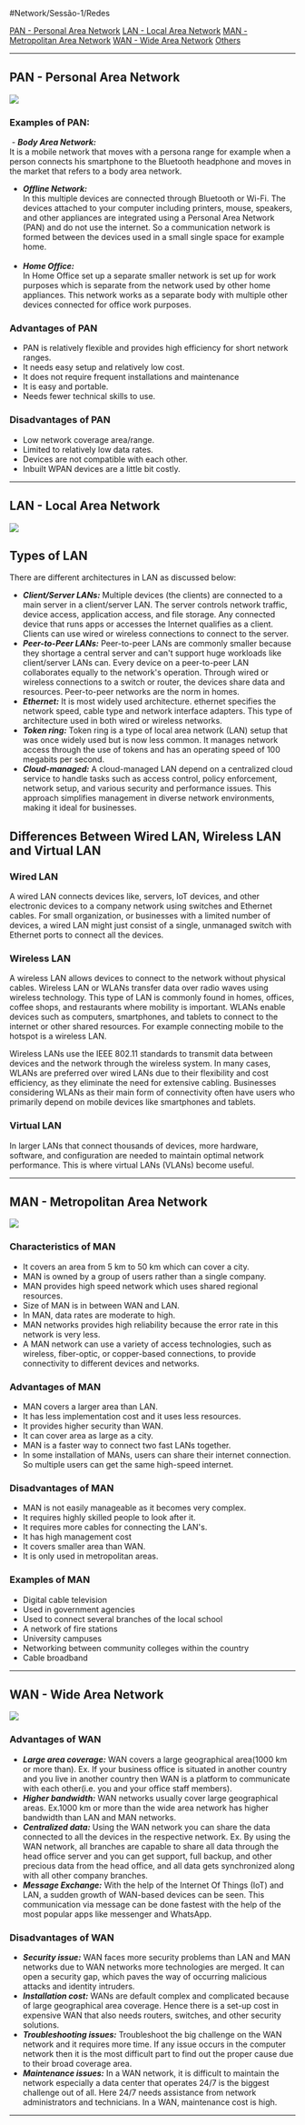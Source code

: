 #Network/Sessão-1/Redes

[PAN - Personal Area Network](#PAN%20-%20Personal%20Area%20Network)
[LAN - Local Area Network](#LAN%20-%20Local%20Area%20Network)
[MAN - Metropolitan Area Network](#MAN%20-%20Metropolitan%20Area%20Network)
[WAN - Wide Area Network](#WAN%20-%20Wide%20Area%20Network)
[Others](#Others)



---
## PAN - Personal Area Network

![](Imagens/PAN.png)
### Examples of PAN:
 - ***Body Area Network:***   
    It is a mobile network that moves with a persona range for example when a person connects his smartphone to the Bluetooth headphone and moves in the market that refers to a body area network.
- ***Offline Network:***   
    In this multiple devices are connected through Bluetooth or Wi-Fi. The devices attached to your computer including printers, mouse, speakers, and other appliances are integrated using a Personal Area Network (PAN) and do not use the internet. So a communication network is formed between the devices used in a small single space for example home.   
     
- ***Home Office:***   
    In Home Office set up a separate smaller network is set up for work purposes which is separate from the network used by other home appliances. This network works as a separate body with multiple other devices connected for office work purposes.

  
### Advantages of PAN
- PAN is relatively flexible and provides high efficiency for short network ranges.
- It needs easy setup and relatively low cost.
- It does not require frequent installations and maintenance
- It is easy and portable.
- Needs fewer technical skills to use.

### Disadvantages of PAN
- Low network coverage area/range.
- Limited to relatively low data rates.
- Devices are not compatible with each other.
- Inbuilt WPAN devices are a little bit costly.

---

## LAN - Local Area Network

![](Imagens/LAN.png)

## Types of LAN

There are different architectures in LAN as discussed below:

- ***Client/Server LANs:*** Multiple devices (the clients) are connected to a main server in a client/server LAN. The server controls network traffic, device access, application access, and file storage. Any connected device that runs apps or accesses the Internet qualifies as a client. Clients can use wired or wireless connections to connect to the server.
- ***Peer-to-Peer LANs:*** Peer-to-peer LANs are commonly smaller because they shortage a central server and can't support huge workloads like client/server LANs can. Every device on a peer-to-peer LAN collaborates equally to the network's operation. Through wired or wireless connections to a switch or router, the devices share data and resources. Peer-to-peer networks are the norm in homes.
- ***Ethernet:*** It is most widely used architecture. ethernet specifies the network speed, cable type and network interface adapters. This type of architecture used in both wired or wireless networks.
- ***Token ring:*** Token ring is a type of local area network (LAN) setup that was once widely used but is now less common. It manages network access through the use of tokens and has an operating speed of 100 megabits per second.
- ***Cloud-managed:*** A cloud-managed LAN depend on a centralized cloud service to handle tasks such as access control, policy enforcement, network setup, and various security and performance issues. This approach simplifies management in diverse network environments, making it ideal for businesses.

## Differences Between Wired LAN, Wireless LAN and Virtual LAN

### Wired LAN

A wired LAN connects devices like, servers, IoT devices, and other electronic devices to a company network using switches and Ethernet cables. For small organization, or businesses with a limited number of devices, a wired LAN might just consist of a single, unmanaged switch with Ethernet ports to connect all the devices.

### Wireless LAN

A wireless LAN allows devices to connect to the network without physical cables. Wireless LAN or WLANs transfer data over radio waves using wireless technology. This type of LAN is commonly found in homes, offices, coffee shops, and restaurants where mobility is important. WLANs enable devices such as computers, smartphones, and tablets to connect to the internet or other shared resources. For example connecting mobile to the hotspot is a wireless LAN.

Wireless LANs use the IEEE 802.11 standards to transmit data between devices and the network through the wireless system. In many cases, WLANs are preferred over wired LANs due to their flexibility and cost efficiency, as they eliminate the need for extensive cabling. Businesses considering WLANs as their main form of connectivity often have users who primarily depend on mobile devices like smartphones and tablets.

### Virtual LAN

In larger LANs that connect thousands of devices, more hardware, software, and configuration are needed to maintain optimal network performance. This is where virtual LANs (VLANs) become useful.

---

## MAN - Metropolitan Area Network

![](Imagens/MAN.png)

### Characteristics of MAN

- It covers an area from 5 km to 50 km which can cover a city.
- MAN is owned by a group of users rather than a single company.
- MAN provides high speed network which uses shared regional resources.
- Size of MAN is in between WAN and LAN.
- In MAN, data rates are moderate to high.
- MAN networks provides high reliability because the error rate in this network is very less.
- A MAN network can use a variety of access technologies, such as wireless, fiber-optic, or copper-based connections, to provide connectivity to different devices and networks.

### Advantages of MAN

- MAN covers a larger area than LAN.
- It has less implementation cost and it uses less resources.
- It provides higher security than WAN.
- It can cover area as large as a city.
- MAN is a faster way to connect two fast LANs together.
- In some installation of MANs, users can share their internet connection. So multiple users can get the same high-speed internet.

### Disadvantages of MAN

- MAN is not easily manageable as it becomes very complex.
- It requires highly skilled people to look after it.
- It requires more cables for connecting the LAN's.
- It has high management cost
- It covers smaller area than WAN.
- It is only used in metropolitan areas.

### Examples of MAN

- Digital cable television
- Used in government agencies
- Used to connect several branches of the local school
- A network of fire stations
- University campuses
- Networking between community colleges within the country
- Cable broadband


---

## WAN - Wide Area Network

![](Imagens/WAN.png)

### Advantages of WAN

- ***Large area coverage:*** WAN covers a large geographical area(1000 km or more than). Ex. If your business office is situated in another country and you live in another country then WAN is a platform to communicate with each other(i.e. you and your office staff members).             
- ***Higher bandwidth:*** WAN networks usually cover large geographical areas. Ex.1000 km or more than the wide area network has higher bandwidth than LAN and MAN networks.
- ***Centralized data:*** Using the WAN network you can share the data connected to all the devices in the respective network. Ex. By using the WAN network, all branches are capable to share all data through the head office server and you can get support, full backup, and other precious data from the head office, and all data gets synchronized along with all other company branches.
- ***Message Exchange:*** With the help of the Internet Of Things (IoT) and LAN, a sudden growth of WAN-based devices can be seen. This communication via message can be done fastest with the help of the most popular apps like messenger and WhatsApp.

### Disadvantages of WAN

- ***Security issue:*** WAN faces more security problems than LAN and MAN networks due to WAN networks more technologies are merged. It can open a security gap, which paves the way of occurring malicious attacks and identity intruders.
- ***Installation cost:*** WANs are default complex and complicated because of large geographical area coverage. Hence there is a set-up cost in expensive WAN that also needs routers, switches, and other security solutions.
- ***Troubleshooting issues:*** Troubleshoot the big challenge on the WAN network and it requires more time. If any issue occurs in the computer network then it is the most difficult part to find out the proper cause due to their broad coverage area. 
- ***Maintenance issues:*** In a WAN network, it is difficult to maintain the network especially a data center that operates 24/7 is the biggest challenge out of all. Here 24/7 needs assistance from network administrators and technicians. In a WAN, maintenance cost is high.

---
